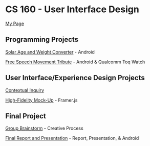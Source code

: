 CS 160 - User Interface Design
==============================

[My Page](http://www.hackster.io/user2184)


Programming Projects
--------------------

[Solar Age and Weight Converter](http://www.hackster.io/user2184/prog01-solar-you) - Android

[Free Speech Movement Tribute](http://www.hackster.io/user2184/free-speech-movement-a-tribute) - Android & Qualcomm Toq Watch


User Interface/Experience Design Projects
-----------------------------------------

[Contextual Inquiry](http://www.hackster.io/user2184/design-01-watches-in-the-wild)

[High-Fidelity Mock-Up](http://www.hackster.io/user2184/derivewatch) - Framer.js


Final Project
-------------

[Group Brainstorm](http://www.hackster.io/2-night-s-watch/the-search-for-brian-storm) - Creative Process

[Final Report and Presentation](http://www.hackster.io/nightwatch/watchout) - Report, Presentation, & Android

